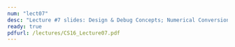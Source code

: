 ```yaml
---
num: "lect07"
desc: "Lecture #7 slides: Design & Debug Concepts; Numerical Conversions"
ready: true
pdfurl: /lectures/CS16_Lecture07.pdf
---
```

